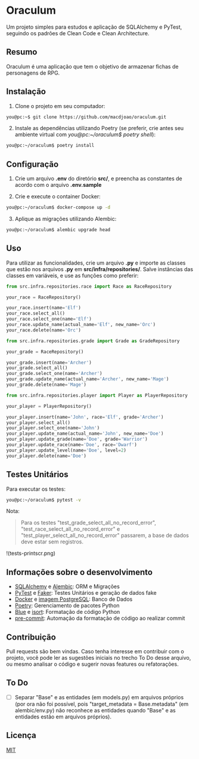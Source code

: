 # Oraculum
Um projeto simples para estudos e aplicação de SQLAlchemy e PyTest, seguindo os padrões de Clean Code e Clean Architecture.

## Resumo
Oraculum é uma aplicação que tem o objetivo de armazenar fichas de personagens de RPG.

## Instalação
1. Clone o projeto em seu computador:
```sh
you@pc:~$ git clone https://github.com/macdjoao/oraculum.git
```

2. Instale as dependências utilizando Poetry (se preferir, crie antes seu ambiente virtual com *you@pc:~/oraculum$ poetry shell*):
```sh
you@pc:~/oraculum$ poetry install
```

## Configuração
1. Crie um arquivo **.env** do diretório **src/**, e preencha as constantes de acordo com o arquivo **.env.sample**

2. Crie e execute o container Docker:
```sh
you@pc:~/oraculum$ docker-compose up -d
```

3. Aplique as migrações utilizando Alembic:
```sh
you@pc:~/oraculum$ alembic upgrade head
```
## Uso
Para utilizar as funcionalidades, crie um arquivo **.py** e importe as classes que estão nos arquivos **.py** em **src/infra/repositories/**. Salve instâncias das classes em variáveis, e use as funções como preferir:

```python
from src.infra.repositories.race import Race as RaceRepository

your_race = RaceRepository()

your_race.insert(name='Elf')
your_race.select_all()
your_race.select_one(name='Elf')
your_race.update_name(actual_name='Elf', new_name='Orc')
your_race.delete(name='Orc')
```

```python
from src.infra.repositories.grade import Grade as GradeRepository

your_grade = RaceRepository()

your_grade.insert(name='Archer')
your_grade.select_all()
your_grade.select_one(name='Archer')
your_grade.update_name(actual_name='Archer', new_name='Mage')
your_grade.delete(name='Mage')
```

```python
from src.infra.repositories.player import Player as PlayerRepository

your_player = PlayerRepository()

your_player.insert(name='John', race='Elf', grade='Archer')
your_player.select_all()
your_player.select_one(name='John')
your_player.update_name(actual_name='John', new_name='Doe')
your_player.update_grade(name='Doe', grade='Warrior')
your_player.update_race(name='Doe', race='Dwarf')
your_player.update_level(name='Doe', level=2)
your_player.delete(name='Doe')
```

## Testes Unitários
Para executar os testes:

```sh
you@pc:~/oraculum$ pytest -v
```

Nota:

> Para os testes "test_grade_select_all_no_record_error", "test_race_select_all_no_record_error" e "test_player_select_all_no_record_error" passarem, a base de dados deve estar sem registros.

!(tests-printscr.png)

## Informações sobre o desenvolvimento
- [SQLAlchemy](https://www.sqlalchemy.org/) e [Alembic](https://alembic.sqlalchemy.org/en/latest/): ORM e Migrações
- [PyTest](https://docs.pytest.org/en/7.3.x/) e [Faker](https://faker.readthedocs.io/en/master/): Testes Unitários e geração de dados fake
- [Docker](https://www.docker.com/) e [imagem PostgreSQL](https://hub.docker.com/_/postgres): Banco de Dados
- [Poetry](https://python-poetry.org/): Gerenciamento de pacotes Python
- [Blue](https://blue.readthedocs.io/en/latest/) e [isort](https://pycqa.github.io/isort/): Formatação de código Python
- [pre-commit](https://pre-commit.com/): Automação da formatação de código ao realizar commit

## Contribuição
Pull requests são bem vindas. Caso tenha interesse em contribuir com o projeto, você pode ler as sugestões iniciais no trecho To Do desse arquivo, ou mesmo analisar o código e sugerir novas features ou refatorações.

## To Do
- [ ] Separar "Base" e as entidades (em models.py) em arquivos próprios (por ora não foi possível, pois "target_metadata = Base.metadata" (em alembic/env.py) não reconhece as entidades quando "Base" e as entidades estão em arquivos próprios).

## Licença

[MIT](https://choosealicense.com/licenses/mit/)